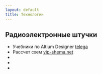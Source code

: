 ```yaml
---
layout: default
title: Технологии
---
```


## Радиоэлектронные штучки

* Учебники по Altium Designer
[telega](#)
* Рассчет схем
[vip-shema.net](http://vip-shema.net)
* 
* 
* 
